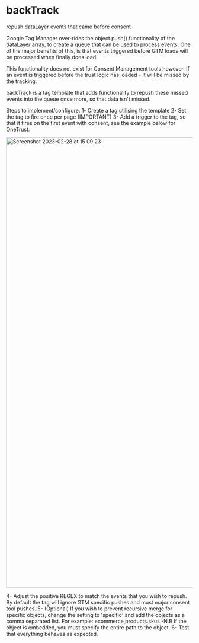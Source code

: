 # backTrack
repush dataLayer events that came before consent

Google Tag Manager over-rides the object.push() functionality of the dataLayer array, to create a queue that can be used to process events.
One of the major benefits of this, is that events triggered before GTM loads will be processed when finally does load.

This functionality does not exist for Consent Management tools however. If an event is triggered before the trust logic has loaded - it will be missed by the tracking.

backTrack is a tag template that adds functionality to repush these missed events into the queue once more, so that data isn't missed.

Steps to implement/configure:
1- Create a tag utilising the template
2- Set the tag to fire once per page (IMPORTANT)
3- Add a trigger to the tag, so that it fires on the first event with consent, see the example below for OneTrust.

<img width="1215" alt="Screenshot 2023-02-28 at 15 09 23" src="https://user-images.githubusercontent.com/125863377/221878439-16792901-e974-454c-818b-6212b0fa579d.png">

4- Adjust the positive REGEX to match the events that you wish to repush. By default the tag will ignore GTM specific pushes and most major consent tool pushes.
5- (Optional) If you wish to prevent recursive merge for specific objects, change the setting to 'specific' and add the objects as a comma separated list. For example: ecommerce,products.skus
        -N.B If the object is embedded, you must specify the entire path to the object.
6- Test that everything behaves as expected.
